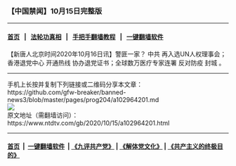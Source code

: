 ### 【中国禁闻】10月15日完整版
------------------------

#### [首页](https://github.com/gfw-breaker/banned-news3/blob/master/README.md) &nbsp;&nbsp;|&nbsp;&nbsp; [法轮功真相](https://github.com/begood0513/basic/blob/master/README.md)  &nbsp;&nbsp;|&nbsp;&nbsp; [手把手翻墙教程](https://github.com/gfw-breaker/guides/wiki)  &nbsp;&nbsp;|&nbsp;&nbsp; [一键翻墙软件](https://github.com/gfw-breaker/nogfw/blob/master/README.md)  



<div><div class="post_content" itemprop="articleBody">
 <p>
  【新唐人北京时间2020年10月16日讯】警匪一家？
  <ok href="https://www.ntdtv.com/gb/中共.htm">
   中共
  </ok>
  再入选UN人权理事会；
  <ok href="https://www.ntdtv.com/gb/香港退党中心.htm">
   香港退党中心
  </ok>
  开通热线 协办退党证书；全球数万医疗专家连署 反对防疫
  <ok href="https://www.ntdtv.com/gb/封城.htm">
   封城
  </ok>
  。
 </p>
 <div class="single_ad">
 </div>
</div>
</div>
<hr/>
手机上长按并复制下列链接或二维码分享本文章：<br/>
https://github.com/gfw-breaker/banned-news3/blob/master/pages/prog204/a102964201.md <br/>
<a href='https://github.com/gfw-breaker/banned-news3/blob/master/pages/prog204/a102964201.md'><img src='https://github.com/gfw-breaker/banned-news3/blob/master/pages/prog204/a102964201.md.png'/></a> <br/>
原文地址（需翻墙访问）：https://www.ntdtv.com/gb/2020/10/15/a102964201.html


------------------------
#### [首页](https://github.com/gfw-breaker/banned-news3/blob/master/README.md) &nbsp;|&nbsp; [一键翻墙软件](https://github.com/gfw-breaker/nogfw/blob/master/README.md) &nbsp;| [《九评共产党》](https://github.com/gfw-breaker/9ping.md/blob/master/README.md#九评之一评共产党是什么) | [《解体党文化》](https://github.com/gfw-breaker/jtdwh.md/blob/master/README.md) | [《共产主义的终极目的》](https://github.com/gfw-breaker/gczydzjmd.md/blob/master/README.md)


<img src='http://gfw-breaker.win/banned-news3/pages/prog204/a102964201.md' width='0px' height='0px'/>
